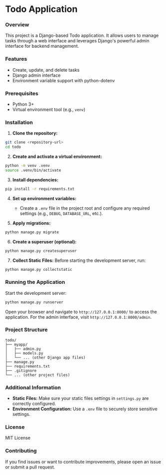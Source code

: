 # Todo Application

### Overview
This project is a Django-based Todo application. It allows users to manage tasks through a web interface and leverages Django's powerful admin interface for backend management.

### Features
- Create, update, and delete tasks
- Django admin interface
- Environment variable support with python-dotenv

### Prerequisites
- Python 3+
- Virtual environment tool (e.g., `venv`)

### Installation

1. **Clone the repository:**
```bash
git clone <repository-url>
cd todo
```

2. **Create and activate a virtual environment:**
```bash
python -m venv .venv
source .venv/bin/activate
```

3. **Install dependencies:**
```bash
pip install -r requirements.txt
```

4. **Set up environment variables:**
   - Create a `.env` file in the project root and configure any required settings (e.g., `DEBUG`, `DATABASE_URL`, etc.).

5. **Apply migrations:**
```bash
python manage.py migrate
```

6. **Create a superuser (optional):**
```bash
python manage.py createsuperuser
```

7. **Collect Static Files:**
   Before starting the development server, run:
```bash
python manage.py collectstatic
```

### Running the Application

Start the development server:
```bash
python manage.py runserver
```

Open your browser and navigate to `http://127.0.0.1:8000/` to access the application. For the admin interface, visit `http://127.0.0.1:8000/admin`.

### Project Structure
```
todo/
├── myapp/
│   ├── admin.py
│   ├── models.py
│   └── ... (other Django app files)
├── manage.py
├── requirements.txt
├── .gitignore
└── ... (other project files)
```

### Additional Information

- **Static Files:** Make sure your static files settings in `settings.py` are correctly configured.
- **Environment Configuration:** Use a `.env` file to securely store sensitive settings.

### License
MIT License

### Contributing
If you find issues or want to contribute improvements, please open an issue or submit a pull request.
